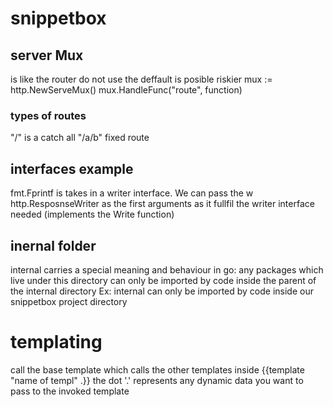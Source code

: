 # snippetbox

## server Mux 
is like the router do not use the deffault is posible riskier
mux := http.NewServeMux()
mux.HandleFunc("route", function)

### types of routes
"/" is a catch all
"/a/b" fixed route

## interfaces example
fmt.Fprintf is takes in a writer interface. We can pass the w http.ResposnseWriter as the first arguments as it fullfil the writer interface needed (implements the Write function)
## inernal folder
internal carries a special meaning and behaviour in go: any packages which live under this directory can only be imported by code inside the parent of the internal directory Ex: internal can only be imported by code inside our snippetbox project directory


# templating
call the base template which calls the other templates inside 
{{template "name of templ" .}} the dot '.' represents any dynamic data you want to pass to the invoked template

